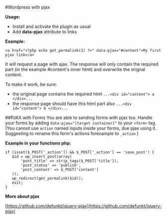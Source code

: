 #Wordpress with pjax

**Usage:**
- Install and activate the plugin as usual
- Add **data-pjax** attribute to links

**Example:**
```
<a href="<?php echo get_permalink(1) ?>" data-pjax="#content">My first pjax link</a>
```

It will request a page with ajax. The response will only contain the required part (in the example #content's inner html) and overwrite the orignal content.

To make it work, be sure:
- the original page contains the required html ```...<div id="content"> a </div>...```
- the response page should have this html part also ```...<div id="content"> b </div>...```

##PJAX with Forms
You are able to sending forms with pjax too. Handle your forms by adding ```data-pjax="[target container]"``` to your ```<form>``` tag.
(You cannot use ```action``` named inputs inside your forms, due pjax using it. Suggesting to rename this form's actions forexample to ```_action``` )

**Example in your functions php:**
```
if (isset($_POST['_action']) && $_POST['_action'] == 'save_post') {
   $id = wp_insert_post(array(
       'post_title' => strip_tags($_POST['title']),
       'post_status' => 'publish',
       'post_content' => $_POST['content']
   ));
   wp_redirect(get_permalink($id));
   exit;
}
```

 
**More about pjax**

[https://github.com/defunkt/jquery-pjax](https://github.com/defunkt/jquery-pjax)
